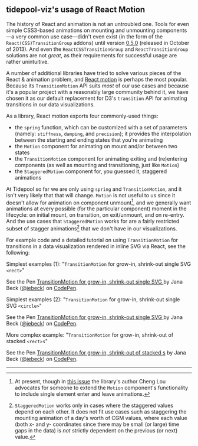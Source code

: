 ## tidepool-viz's usage of React Motion

The history of React and animation is not an untroubled one. Tools for even simple CSS3-based animations on mounting and unmounting components—a very common use case—didn't even exist (in the form of the `React(CSS)TransitionGroup` addons) until version [0.5.0](https://github.com/facebook/react/blob/master/CHANGELOG.md#react-with-addons-new 'React CHANGELOG') (released in October of 2013). And even the `ReactCSSTransitionGroup` and `ReactTransitionGroup` solutions are not *great*, as their requirements for successful usage are rather unintuitive.

A  number of additional libraries have tried to solve various pieces of the React & animation problem, and [React motion](https://github.com/chenglou/react-motion 'GitHub: react-motion') is perhaps the most popular. Because its `TransitionMotion` API suits *most* of our use cases and because it's a popular project with a reasonably large community behind it, we have chosen it as our default replacement for D3's `transition` API for animating transitions in our data visualizations.

As a library, React motion exports four commonly-used things:
- the `spring` function, which can be customized with a set of parameters (namely: `stiffness`, `damping`, and `precision`); it provides the interpolation between the starting and ending states that you're animating
- the `Motion` component for animating on mount and/or between two states
- the `TransitionMotion` component for animating exiting and (re)entering components (as well as mounting and transitioning, just like `Motion`)
- the `StaggeredMotion` component for, you guessed it, staggered animations

At Tidepool so far we are only using `spring` and `TransitionMotion`, and it isn't very likely that that will change. `Motion` is not useful to us since it doesn't allow for animation on component unmount[^a], and we generally want animations at every possible (for the particular component) moment in the lifecycle: on initial mount, on transition, on exit/unmount, and on re-entry. And the use cases that `StaggeredMotion` works for are a fairly restricted subset of stagger animations[^b] that we don't have in our visualizations.

For example code and a detailed tutorial on using `TransitionMotion` for transitions in a data visualization rendered in inline SVG via React, see the following:

Simplest examples (1): "`TransitionMotion` for grow-in, shrink-out single SVG `<rect>`"

<p data-height="265" data-theme-id="0" data-slug-hash="xgxYbm" data-default-tab="js" data-user="jebeck" data-embed-version="2" data-pen-title="TransitionMotion for grow-in, shrink-out single SVG <rect>" class="codepen">See the Pen <a href="http://codepen.io/jebeck/pen/xgxYbm/">TransitionMotion for grow-in, shrink-out single SVG <rect></a> by Jana Beck (<a href="http://codepen.io/jebeck">@jebeck</a>) on <a href="http://codepen.io">CodePen</a>.</p>
<script async src="https://production-assets.codepen.io/assets/embed/ei.js"></script>

Simplest examples (2): "`TransitionMotion` for grow-in, shrink-out single SVG `<circle>`"

<p data-height="265" data-theme-id="0" data-slug-hash="apdpxg" data-default-tab="js" data-user="jebeck" data-embed-version="2" data-pen-title="TransitionMotion for grow-in, shrink-out single SVG <circle>" class="codepen">See the Pen <a href="http://codepen.io/jebeck/pen/apdpxg/">TransitionMotion for grow-in, shrink-out single SVG <circle></a> by Jana Beck (<a href="http://codepen.io/jebeck">@jebeck</a>) on <a href="http://codepen.io">CodePen</a>.</p>
<script async src="https://production-assets.codepen.io/assets/embed/ei.js"></script>

More complex example: "`TransitionMotion` for grow-in, shrink-out of stacked `<rect>s`"

<p data-height="265" data-theme-id="0" data-slug-hash="QdwBBz" data-default-tab="js" data-user="jebeck" data-embed-version="2" data-pen-title="TransitionMotion for grow-in, shrink-out of stacked <rect>s" class="codepen">See the Pen <a href="http://codepen.io/jebeck/pen/QdwBBz/">TransitionMotion for grow-in, shrink-out of stacked <rect>s</a> by Jana Beck (<a href="http://codepen.io/jebeck">@jebeck</a>) on <a href="http://codepen.io">CodePen</a>.</p>
<script async src="https://production-assets.codepen.io/assets/embed/ei.js"></script>

<!-- TODO: add links/embeds

Most complex example TBA: "Dataviz in React with React Motion for transition animations"

TODO: embed

@jebeck's [detailed tutorial](http://todo.com 'TODO: link') walks through all these examples progressively.

-->

-----

[^a]: At present, though in [this issue](https://github.com/chenglou/react-motion/issues/311 'GitHub: react-motion issue #311') the library's author Cheng Lou advocates for someone to extend the `Motion` component's functionality to include single element enter and leave animations.

[^b]: `StaggeredMotion` works only in cases where the staggered values depend on each other. It does not fit use cases such as staggering the mounting animation of a day's worth of CGM values, where each value (both x- and y- coordinates since there may be small (or large) time gaps in the data) is *not* strictly dependent on the previous (or next) value.
